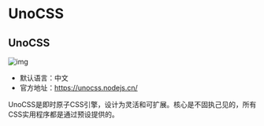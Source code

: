 # UnoCSS

## UnoCSS

![img](/images/html/css-frame/unocss/10001.svg)

- 默认语言：中文
- 官方地址：https://unocss.nodejs.cn/

UnoCSS是即时原子CSS引擎，设计为灵活和可扩展。核心是不固执己见的，所有CSS实用程序都是通过预设提供的。
